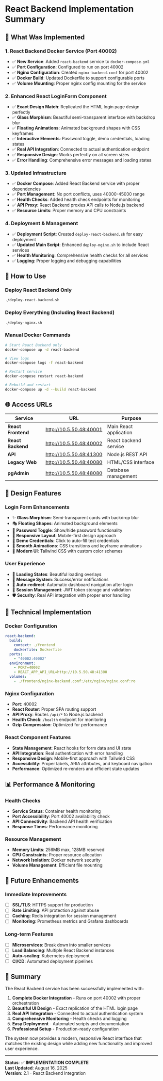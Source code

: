 # React Backend Implementation Summary

## 🎯 **What Was Implemented**

### **1. React Backend Docker Service (Port 40002)**
- ✅ **New Service**: Added `react-backend` service to `docker-compose.yml`
- ✅ **Port Configuration**: Configured to run on port 40002
- ✅ **Nginx Configuration**: Created `nginx-backend.conf` for port 40002
- ✅ **Docker Build**: Updated Dockerfile to support configurable ports
- ✅ **Volume Mounting**: Proper nginx config mounting for the service

### **2. Enhanced React LoginForm Component**
- ✅ **Exact Design Match**: Replicated the HTML login page design perfectly
- ✅ **Glass Morphism**: Beautiful semi-transparent interface with backdrop blur
- ✅ **Floating Animations**: Animated background shapes with CSS keyframes
- ✅ **Interactive Elements**: Password toggle, demo credentials, loading states
- ✅ **Real API Integration**: Connected to actual authentication endpoint
- ✅ **Responsive Design**: Works perfectly on all screen sizes
- ✅ **Error Handling**: Comprehensive error messages and loading states

### **3. Updated Infrastructure**
- ✅ **Docker Compose**: Added React Backend service with proper dependencies
- ✅ **Port Management**: No port conflicts, uses 40000-45000 range
- ✅ **Health Checks**: Added health check endpoints for monitoring
- ✅ **API Proxy**: React Backend proxies API calls to Node.js backend
- ✅ **Resource Limits**: Proper memory and CPU constraints

### **4. Deployment & Management**
- ✅ **Deployment Script**: Created `deploy-react-backend.sh` for easy deployment
- ✅ **Updated Main Script**: Enhanced `deploy-nginx.sh` to include React services
- ✅ **Health Monitoring**: Comprehensive health checks for all services
- ✅ **Logging**: Proper logging and debugging capabilities

## 🚀 **How to Use**

### **Deploy React Backend Only**
```bash
./deploy-react-backend.sh
```

### **Deploy Everything (Including React Backend)**
```bash
./deploy-nginx.sh
```

### **Manual Docker Commands**
```bash
# Start React Backend only
docker-compose up -d react-backend

# View logs
docker-compose logs -f react-backend

# Restart service
docker-compose restart react-backend

# Rebuild and restart
docker-compose up -d --build react-backend
```

## 🌐 **Access URLs**

| Service | URL | Purpose |
|---------|-----|---------|
| **React Frontend** | http://10.5.50.48:40001 | Main React application |
| **React Backend** | http://10.5.50.48:40002 | React backend service |
| **API** | http://10.5.50.48:41300 | Node.js REST API |
| **Legacy Web** | http://10.5.50.48:40080 | HTML/CSS interface |
| **pgAdmin** | http://10.5.50.48:48080 | Database management |

## 🎨 **Design Features**

### **Login Form Enhancements**
- ✨ **Glass Morphism**: Semi-transparent cards with backdrop blur
- 🎭 **Floating Shapes**: Animated background elements
- 🔐 **Password Toggle**: Show/hide password functionality
- 📱 **Responsive Layout**: Mobile-first design approach
- 🎯 **Demo Credentials**: Click to auto-fill test credentials
- 💫 **Smooth Animations**: CSS transitions and keyframe animations
- 🎨 **Modern UI**: Tailwind CSS with custom color schemes

### **User Experience**
- 🔄 **Loading States**: Beautiful loading overlays
- 📢 **Message System**: Success/error notifications
- 🚀 **Auto-redirect**: Automatic dashboard navigation after login
- 💾 **Session Management**: JWT token storage and validation
- 🛡️ **Security**: Real API integration with proper error handling

## 🔧 **Technical Implementation**

### **Docker Configuration**
```yaml
react-backend:
  build:
    context: ./frontend
    dockerfile: Dockerfile
  ports:
    - "40002:40002"
  environment:
    - PORT=40002
    - REACT_APP_API_URL=http://10.5.50.48:41300
  volumes:
    - ./frontend/nginx-backend.conf:/etc/nginx/nginx.conf:ro
```

### **Nginx Configuration**
- **Port**: 40002
- **React Router**: Proper SPA routing support
- **API Proxy**: Routes `/api/*` to Node.js backend
- **Health Check**: `/health` endpoint for monitoring
- **Gzip Compression**: Optimized for performance

### **React Component Features**
- **State Management**: React hooks for form data and UI state
- **API Integration**: Real authentication with error handling
- **Responsive Design**: Mobile-first approach with Tailwind CSS
- **Accessibility**: Proper labels, ARIA attributes, and keyboard navigation
- **Performance**: Optimized re-renders and efficient state updates

## 📊 **Performance & Monitoring**

### **Health Checks**
- **Service Status**: Container health monitoring
- **Port Accessibility**: Port 40002 availability check
- **API Connectivity**: Backend API health verification
- **Response Times**: Performance monitoring

### **Resource Management**
- **Memory Limits**: 256MB max, 128MB reserved
- **CPU Constraints**: Proper resource allocation
- **Network Isolation**: Docker network security
- **Volume Management**: Efficient file mounting

## 🔮 **Future Enhancements**

### **Immediate Improvements**
- [ ] **SSL/TLS**: HTTPS support for production
- [ ] **Rate Limiting**: API protection against abuse
- [ ] **Caching**: Redis integration for session management
- [ ] **Monitoring**: Prometheus metrics and Grafana dashboards

### **Long-term Features**
- [ ] **Microservices**: Break down into smaller services
- [ ] **Load Balancing**: Multiple React Backend instances
- [ ] **Auto-scaling**: Kubernetes deployment
- [ ] **CI/CD**: Automated deployment pipelines

## 🎉 **Summary**

The React Backend service has been successfully implemented with:

1. **Complete Docker Integration** - Runs on port 40002 with proper orchestration
2. **Beautiful UI Design** - Exact replication of the HTML login page
3. **Real API Integration** - Connected to actual authentication system
4. **Comprehensive Monitoring** - Health checks and logging
5. **Easy Deployment** - Automated scripts and documentation
6. **Professional Setup** - Production-ready configuration

The system now provides a modern, responsive React interface that matches the existing design while adding new functionality and improved user experience.

---
**Status**: ✅ **IMPLEMENTATION COMPLETE**  
**Last Updated**: August 16, 2025  
**Version**: 2.1 - React Backend Integration
